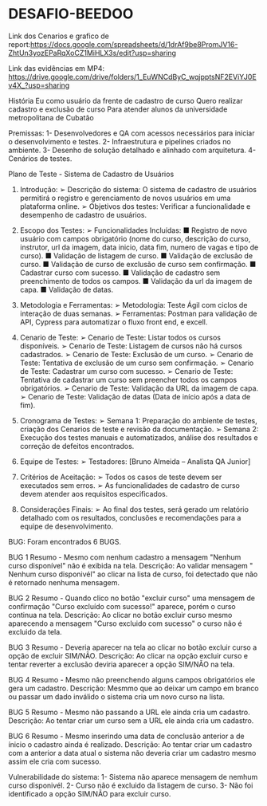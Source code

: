 # DESAFIO-BEEDOO

Link dos Cenarios e grafico de report:https://docs.google.com/spreadsheets/d/1drAf9be8PromJV16-ZhtUn3yozEPaRqXoCZ1MiHLX3s/edit?usp=sharing 

Link das evidências em MP4: https://drive.google.com/drive/folders/1_EuWNCdByC_wqjpptsNF2EViYJ0Ev4X_?usp=sharing 

  História 
Eu como usuário da frente de cadastro de curso 
Quero realizar cadastro e exclusão de curso 
Para atender alunos da universidade metropolitana de Cubatão 

Premissas: 
1- Desenvolvedores e QA com acessos necessários para iniciar o desenvolvimento e testes. 
2- Infraestrutura e pipelines criados no ambiente. 
3- Desenho de solução detalhado e alinhado com arquitetura. 
4- Cenários de testes. 

Plano de Teste - Sistema de Cadastro de Usuários

1. Introdução: 
➢ Descrição do sistema: O sistema de cadastro de usuários permitirá o registro e gerenciamento de novos usuários em uma plataforma online. 
➢ Objetivos dos testes: Verificar a funcionalidade e desempenho de cadastro de usuários.

2. Escopo dos Testes: 
➢ Funcionalidades Incluídas: 
■ Registro de novo usuário com campos obrigatório (nome do curso, descrição do curso, instrutor, url da imagem, data inicio, data fim, numero de vagas e tipo de curso). 
■ Validação de listagem de curso. 
■ Validação de exclusão de curso. 
■ Validação de curso de exclusão de curso sem confirmação. 
■ Cadastrar curso com sucesso. 
■ Validação de cadastro sem preenchimento de todos os campos.
■ Validação da url da imagem de capa.
■ Validação de datas. 

3. Metodologia e Ferramentas: 
➢ Metodologia: Teste Ágil com ciclos de interação de duas semanas. 
➢ Ferramentas: Postman para validação de API, Cypress para automatizar o fluxo front end, e excell. 

4. Cenario de Teste: 
➢ Cenario de Teste: Listar todos os cursos disponíveis.
➢ Cenario de Teste: Listagem de cursos não há cursos cadastrados. 
➢ Cenario de Teste: Exclusão de um curso. 
➢ Cenario de Teste: Tentativa de exclusão de um curso sem confirmação. 
➢ Cenario de Teste: Cadastrar um curso com sucesso. 
➢ Cenario de Teste: Tentativa de cadastrar um curso sem preencher todos os campos obrigatórios. 
➢ Cenario de Teste: Validação da URL da imagem de capa. 
➢ Cenario de Teste: Validação de datas (Data de início após a data de fim).

5. Cronograma de Testes: 
➢ Semana 1: Preparação do ambiente de testes, criação dos Cenarios de teste e revisão da documentação. 
➢ Semana 2: Execução dos testes manuais e automatizados, análise dos resultados e correção de defeitos encontrados. 

6. Equipe de Testes: 
➢ Testadores: [Bruno Almeida – Analista QA Junior] 

7. Critérios de Aceitação:
➢ Todos os casos de teste devem ser executados sem erros. 
➢ As funcionalidades de cadastro de curso devem atender aos requisitos especificados. 

8. Considerações Finais: 
➢ Ao final dos testes, será gerado um relatório detalhado com os resultados, conclusões e recomendações para a equipe de desenvolvimento. 

BUG: 
Foram encontrados 6 BUGS.

BUG 1 Resumo - Mesmo com nenhum cadastro a mensagem "Nenhum curso disponível" não é exibida na tela. 
Descrição: Ao validar mensagem " Nenhum curso disponivél" ao clicar na lista de curso, foi detectado que não é retornado nenhuma mensagem.

BUG 2 Resumo - Quando clico no botão "excluir curso" uma mensagem de confirmação "Curso excluído com sucesso!" aparece, porém o curso continua na tela. 
Descrição: Ao clicar no botão excluir curso mesmo aparecendo a mensagem "Curso excluido com sucesso" o curso não é excluido da tela.

BUG 3 Resumo - Deveria aparecer na tela ao clicar no botão excluir curso a opção de excluir SIM/NÃO. 
Descrição: Ao clicar na opção excluir curso e tentar reverter a exclusão deviria aparecer a opção SIM/NÃO na tela. 

BUG 4 Resumo - Mesmo não preenchendo alguns campos obrigatórios ele gera um cadastro. 
Descrição: Mesmmo que ao deixar um campo em branco ou passar um dado inválido o sistema cria um novo curso na lista. 

BUG 5 Resumo - Mesmo não passando a URL ele ainda cria um cadastro. 
Descrição: Ao tentar criar um curso sem a URL ele ainda cria um cadastro. 

BUG 6 Resumo - Mesmo inserindo uma data de conclusão anterior a de ínicio o cadastro ainda é realizado. 
Descrição: Ao tentar criar um cadastro com a anterior a data atual o sistema não deveria criar um cadastro mesmo assim ele cria com sucesso. 

Vulnerabilidade do sistema: 
1- Sistema não aparece mensagem de nemhum curso disponivél. 
2- Curso não é excluido da listagem de curso.
3- Não foi identificado a opção SIM/NÃO para excluir curso.

